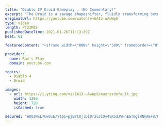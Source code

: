 ```yaml
---
title: "Diablo IV Druid Gameplay . (No Commentary)"
excerpt: "The Druid is a savage shapeshifter, fluidly transforming between the forms of a towering bear or a vicious werewolf to fight alongside the creatures of the wild."
originalUrl: https://youtube.com/watch?v=EA13-uAwWp8
type: video
length: PT21M2S
publishedDateTime: 2021-01-26T11:13:29Z
heat: 61

featuredContent: "<iframe width=\"800\" height=\"500\" frameborder=\"0\" src=\"https://www.youtube.com/embed/EA13-uAwWp8\" allow=\"accelerometer; autoplay; encrypted-media; gyroscope; picture-in-picture\" allowfullscreen></iframe>"

provider:
  name: Ram's Play
  domain: youtube.com

topics:
  - Diablo 4
  - Druid

images:
  - url: https://i.ytimg.com/vi/EA13-uAwWp8/maxresdefault.jpg
    width: 1280
    height: 720
    isCached: true

secured: "e00JMxL7Uw0uE/Ytp1+pjBrCUjlDi0r2vJiOv4ERoUJVHnEGTmgiRNkAE+8/OtMfjz6s7+/x2rXtK1CGcxDVzuIuY6vRY2PG4aJ0HIWZvkczk5WTjVTPlMBzpKZmnGLu4YuvU8VFLhnVvDMfmQJQ+uBMRSFikddIxgtpk/SSYVzBeAFSh8MhD/8RxVTvdTNRoaiojpddXvPG8yJAEaDfzgeyHBAZJdBTQbNq20E3+JoTwWyuoiLt5746XuTRS0Q6bGtDgxMuJL2S/vSf6vKPpVFok0k5T54JhDDRNSlbFbfSpQ6ui/M2lEo6ocJXAWphTKXO4B9X92k7aSMDI4+lS6X+OGLDjLm/6/bnJ5n96Xpc1uwPXoRBGo5nMaZLgZ/gEp6Hf/MedN0bauGwX19c/rOJg+ULtmR1K0yge8mn4DTDAL794XY1P6CvnZB3Z7kS;h5YGmALq0KFzVKen12Yncg=="
---
```


